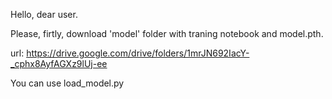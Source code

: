 Hello, dear user.

Please, firtly, download 'model' folder with traning notebook and model.pth.

url:
https://drive.google.com/drive/folders/1mrJN692IacY-_cphx8AyfAGXz9lUj-ee

You can use load_model.py